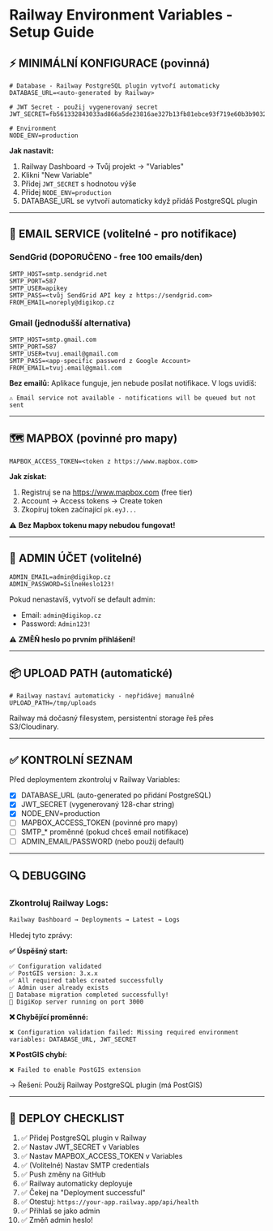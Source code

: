 # Railway Environment Variables - Setup Guide

## ⚡ MINIMÁLNÍ KONFIGURACE (povinná)

```env
# Database - Railway PostgreSQL plugin vytvoří automaticky
DATABASE_URL=<auto-generated by Railway>

# JWT Secret - použij vygenerovaný secret
JWT_SECRET=fb561332843033ad866a5de23816ae327b13fb81ebce93f719e60b3b90325a6020aadb86d86ee3deecd4b8c9ac3a5460d9d64e8d2633bc5a3ca3ee9b38b19a08

# Environment
NODE_ENV=production
```

**Jak nastavit:**
1. Railway Dashboard → Tvůj projekt → "Variables"
2. Klikni "New Variable"
3. Přidej `JWT_SECRET` s hodnotou výše
4. Přidej `NODE_ENV=production`
5. DATABASE_URL se vytvoří automaticky když přidáš PostgreSQL plugin

---

## 📧 EMAIL SERVICE (volitelné - pro notifikace)

### SendGrid (DOPORUČENO - free 100 emails/den)

```env
SMTP_HOST=smtp.sendgrid.net
SMTP_PORT=587
SMTP_USER=apikey
SMTP_PASS=<tvůj SendGrid API key z https://sendgrid.com>
FROM_EMAIL=noreply@digikop.cz
```

### Gmail (jednodušší alternativa)

```env
SMTP_HOST=smtp.gmail.com
SMTP_PORT=587
SMTP_USER=tvuj.email@gmail.com
SMTP_PASS=<app-specific password z Google Account>
FROM_EMAIL=tvuj.email@gmail.com
```

**Bez emailů:**
Aplikace funguje, jen nebude posílat notifikace. V logs uvidíš:
```
⚠️ Email service not available - notifications will be queued but not sent
```

---

## 🗺️ MAPBOX (povinné pro mapy)

```env
MAPBOX_ACCESS_TOKEN=<token z https://www.mapbox.com>
```

**Jak získat:**
1. Registruj se na https://www.mapbox.com (free tier)
2. Account → Access tokens → Create token
3. Zkopíruj token začínající `pk.eyJ...`

⚠️ **Bez Mapbox tokenu mapy nebudou fungovat!**

---

## 👤 ADMIN ÚČET (volitelné)

```env
ADMIN_EMAIL=admin@digikop.cz
ADMIN_PASSWORD=SilneHeslo123!
```

Pokud nenastavíš, vytvoří se default admin:
- Email: `admin@digikop.cz`
- Password: `Admin123!`

⚠️ **ZMĚŇ heslo po prvním přihlášení!**

---

## 📦 UPLOAD PATH (automatické)

```env
# Railway nastaví automaticky - nepřidávej manuálně
UPLOAD_PATH=/tmp/uploads
```

Railway má dočasný filesystem, persistentní storage řeš přes S3/Cloudinary.

---

## ✅ KONTROLNÍ SEZNAM

Před deploymentem zkontroluj v Railway Variables:

- [x] DATABASE_URL (auto-generated po přidání PostgreSQL)
- [x] JWT_SECRET (vygenerovaný 128-char string)
- [x] NODE_ENV=production
- [ ] MAPBOX_ACCESS_TOKEN (povinné pro mapy)
- [ ] SMTP_* proměnné (pokud chceš email notifikace)
- [ ] ADMIN_EMAIL/PASSWORD (nebo použij default)

---

## 🔍 DEBUGGING

### Zkontroluj Railway Logs:

```bash
Railway Dashboard → Deployments → Latest → Logs
```

Hledej tyto zprávy:

**✅ Úspěšný start:**
```
✅ Configuration validated
✅ PostGIS version: 3.x.x
✅ All required tables created successfully
✅ Admin user already exists
🎉 Database migration completed successfully!
🚀 DigiKop server running on port 3000
```

**❌ Chybějící proměnné:**
```
❌ Configuration validation failed: Missing required environment variables: DATABASE_URL, JWT_SECRET
```

**❌ PostGIS chybí:**
```
❌ Failed to enable PostGIS extension
```
→ Řešení: Použij Railway PostgreSQL plugin (má PostGIS)

---

## 🚀 DEPLOY CHECKLIST

1. ✅ Přidej PostgreSQL plugin v Railway
2. ✅ Nastav JWT_SECRET v Variables
3. ✅ Nastav MAPBOX_ACCESS_TOKEN v Variables
4. ✅ (Volitelné) Nastav SMTP credentials
5. ✅ Push změny na GitHub
6. ✅ Railway automaticky deployuje
7. ✅ Čekej na "Deployment successful"
8. ✅ Otestuj: `https://your-app.railway.app/api/health`
9. ✅ Přihlaš se jako admin
10. ✅ Změň admin heslo!
